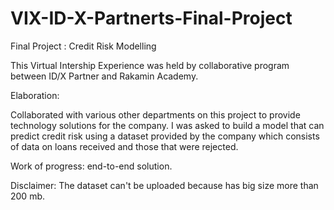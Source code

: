 # VIX-ID-X-Partnerts-Final-Project

Final Project : Credit Risk Modelling

This Virtual Intership Experience was held by collaborative program between ID/X Partner and Rakamin Academy.

Elaboration:

Collaborated with various other departments on this project to provide technology solutions for the company. I was asked to build a model that can predict credit risk using a dataset provided by the company which consists of data on loans received and those that were rejected. 

Work of progress: end-to-end solution.

Disclaimer: The dataset can't be uploaded because has big size more than 200 mb.

